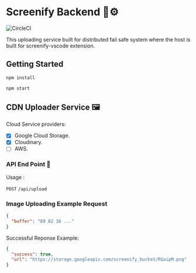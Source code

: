 # Screenify Backend 📸⚙️

![CircleCI](https://img.shields.io/circleci/build/github/AdamMomen/blocks-backend/master)

This uploading service built for distributed fail safe system where the host is built for screenify-vscode extension.
<!-- ![Demo](d) -->

## Getting Started

```js
npm install

npm start
```

## CDN Uploader Service 🖼️

Cloud Service providers:

- [x] Google Cloud Storage.
- [x] Cloudinary.
- [ ] AWS.

### API End Point 📡

Usage :

`POST` `/api/upload`

### Image Uploading Example Request

```json
{
  "buffer": "89 82 36 ..."
}
```

Successful Reponse Example:

```json
{
  "success": true,
  "url": "https://storage.googleapis.com/screenify_bucket/RGaipM.png"
}
```
